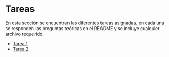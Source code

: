 # Tareas
En esta sección se encuentran las diferentes tareas asignadas, en cada una se responden las preguntas teóricas en el README y se incluye cualquier archivo requerido.

* [Tarea 1](/Tareas/TAREA_1/)
* [Tarea 2](/Tareas/TAREA_DOS/)